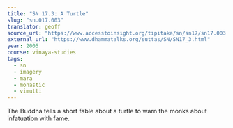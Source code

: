 ```yaml
---
title: "SN 17.3: A Turtle"
slug: "sn.017.003"
translator: geoff
source_url: "https://www.accesstoinsight.org/tipitaka/sn/sn17/sn17.003.than.html"
external_url: "https://www.dhammatalks.org/suttas/SN/SN17_3.html"
year: 2005
course: vinaya-studies
tags:
  - sn
  - imagery
  - mara
  - monastic
  - vimutti
---
```


The Buddha tells a short fable about a turtle to warn the monks about infatuation with fame.
